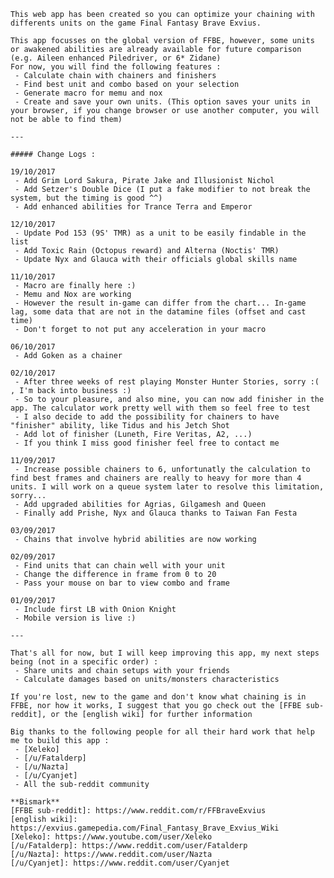     This web app has been created so you can optimize your chaining with differents units on the game Final Fantasy Brave Exvius.

    This app focusses on the global version of FFBE, however, some units or awakened abilities are already available for future comparison (e.g. Aileen enhanced Piledriver, or 6* Zidane)
    For now, you will find the following features :
     - Calculate chain with chainers and finishers
     - Find best unit and combo based on your selection
     - Generate macro for memu and nox
     - Create and save your own units. (This option saves your units in your browser, if you change browser or use another computer, you will not be able to find them)

    ---

    ##### Change Logs :

    19/10/2017
     - Add Grim Lord Sakura, Pirate Jake and Illusionist Nichol
     - Add Setzer's Double Dice (I put a fake modifier to not break the system, but the timing is good ^^)
     - Add enhanced abilities for Trance Terra and Emperor

    12/10/2017
     - Update Pod 153 (9S' TMR) as a unit to be easily findable in the list
     - Add Toxic Rain (Octopus reward) and Alterna (Noctis' TMR)
     - Update Nyx and Glauca with their officials global skills name

    11/10/2017
     - Macro are finally here :)
     - Memu and Nox are working
     - However the result in-game can differ from the chart... In-game lag, some data that are not in the datamine files (offset and cast time)
     - Don't forget to not put any acceleration in your macro

    06/10/2017
     - Add Goken as a chainer

    02/10/2017
     - After three weeks of rest playing Monster Hunter Stories, sorry :( , I'm back into business :)
     - So to your pleasure, and also mine, you can now add finisher in the app. The calculator work pretty well with them so feel free to test
     - I also decide to add the possibility for chainers to have "finisher" ability, like Tidus and his Jetch Shot
     - Add lot of finisher (Luneth, Fire Veritas, A2, ...)
     - If you think I miss good finisher feel free to contact me

    11/09/2017
     - Increase possible chainers to 6, unfortunatly the calculation to find best frames and chainers are really to heavy for more than 4 units. I will work on a queue system later to resolve this limitation, sorry...
     - Add upgraded abilities for Agrias, Gilgamesh and Queen
     - Finally add Prishe, Nyx and Glauca thanks to Taiwan Fan Festa

    03/09/2017
     - Chains that involve hybrid abilities are now working

    02/09/2017
     - Find units that can chain well with your unit
     - Change the difference in frame from 0 to 20
     - Pass your mouse on bar to view combo and frame

    01/09/2017
     - Include first LB with Onion Knight
     - Mobile version is live :)

    ---

    That's all for now, but I will keep improving this app, my next steps being (not in a specific order) :
     - Share units and chain setups with your friends
     - Calculate damages based on units/monsters characteristics

    If you're lost, new to the game and don't know what chaining is in FFBE, nor how it works, I suggest that you go check out the [FFBE sub-reddit], or the [english wiki] for further information

    Big thanks to the following people for all their hard work that help me to build this app :
     - [Xeleko]
     - [/u/Fatalderp]
     - [/u/Nazta]
     - [/u/Cyanjet]
     - All the sub-reddit community

    **Bismark**
    [FFBE sub-reddit]: https://www.reddit.com/r/FFBraveExvius
    [english wiki]: https://exvius.gamepedia.com/Final_Fantasy_Brave_Exvius_Wiki
    [Xeleko]: https://www.youtube.com/user/Xeleko
    [/u/Fatalderp]: https://www.reddit.com/user/Fatalderp
    [/u/Nazta]: https://www.reddit.com/user/Nazta
    [/u/Cyanjet]: https://www.reddit.com/user/Cyanjet
